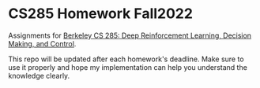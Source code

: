 # CS285 Homework Fall2022

Assignments for [Berkeley CS 285: Deep Reinforcement Learning, Decision Making, and Control](http://rail.eecs.berkeley.edu/deeprlcourse/).

This repo will be updated after each homework's deadline. Make sure to use it properly and hope my implementation can help you understand the knowledge clearly.